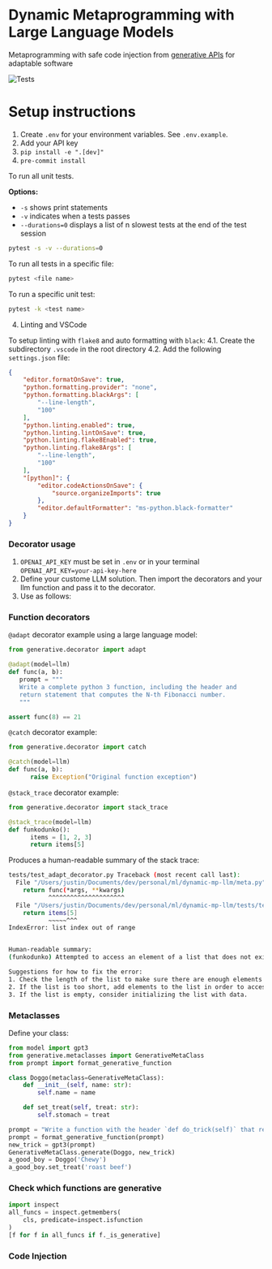 # Dynamic Metaprogramming with Large Language Models
Metaprogramming with safe code injection from [generative APIs](https://github.com/ch3njust1n/generative-api) for adaptable software

![Tests](https://github.com/ch3njust1n/generative/actions/workflows/merged-main.yml/badge.svg)

# Setup instructions
1. Create `.env` for your environment variables. See `.env.example`.
2. Add your API key
3. `pip install -e ".[dev]"`
4. `pre-commit install`

To run all unit tests.

**Options:**
- `-s` shows print statements
- `-v` indicates when a tests passes
- `--durations=0` displays a list of n slowest tests at the end of the test session

```bash
pytest -s -v --durations=0
```

To run all tests in a specific file:
```bash
pytest <file name>
```

To run a specific unit test:
```bash
pytest -k <test name>
```

4. Linting and VSCode

To setup linting with `flake8` and auto formatting with `black`:
4.1. Create the subdirectory `.vscode` in the root directory
4.2. Add the following `settings.json` file:
```json
{
    "editor.formatOnSave": true,
    "python.formatting.provider": "none",
    "python.formatting.blackArgs": [
        "--line-length",
        "100"
    ],
    "python.linting.enabled": true,
    "python.linting.lintOnSave": true,
    "python.linting.flake8Enabled": true,
    "python.linting.flake8Args": [
        "--line-length",
        "100"
    ],
    "[python]": {
        "editor.codeActionsOnSave": {
            "source.organizeImports": true
        },
        "editor.defaultFormatter": "ms-python.black-formatter"
    }
}
```

### Decorator usage

1. `OPENAI_API_KEY` must be set in `.env` or in your terminal `OPENAI_API_KEY=your-api-key-here`
2. Define your custome LLM solution. Then import the decorators and your llm function and pass it to the decorator.
3. Use as follows:

### Function decorators

`@adapt` decorator example using a large language model:
```python
from generative.decorator import adapt

@adapt(model=llm)
def func(a, b):
   prompt = """
   Write a complete python 3 function, including the header and
   return statement that computes the N-th Fibonacci number.
   """

assert func(8) == 21
```

`@catch` decorator example:
```python
from generative.decorator import catch

@catch(model=llm)
def func(a, b):
      raise Exception("Original function exception")
```

`@stack_trace` decorator example:
```python
from generative.decorator import stack_trace

@stack_trace(model=llm)
def funkodunko():
      items = [1, 2, 3]
      return items[5]
```

Produces a human-readable summary of the stack trace:
```bash
tests/test_adapt_decorator.py Traceback (most recent call last):
  File "/Users/justin/Documents/dev/personal/ml/dynamic-mp-llm/meta.py", line 167, in wrapper
    return func(*args, **kwargs)
           ^^^^^^^^^^^^^^^^^^^^^
  File "/Users/justin/Documents/dev/personal/ml/dynamic-mp-llm/tests/test_adapt_decorator.py", line 100, in funkodunko
    return items[5]
           ~~~~~^^^
IndexError: list index out of range


Human-readable summary:
(funkodunko) Attempted to access an element of a list that does not exist.

Suggestions for how to fix the error:
1. Check the length of the list to make sure there are enough elements to access the desired index.
2. If the list is too short, add elements to the list in order to access the desired index.
3. If the list is empty, consider initializing the list with data.
```

### Metaclasses

Define your class:
```python
from model import gpt3
from generative.metaclasses import GenerativeMetaClass
from prompt import format_generative_function

class Doggo(metaclass=GenerativeMetaClass):
    def __init__(self, name: str):
        self.name = name

    def set_treat(self, treat: str):
        self.stomach = treat

prompt = "Write a function with the header `def do_trick(self)` that returns a string '*sit*'"
prompt = format_generative_function(prompt)
new_trick = gpt3(prompt)
GenerativeMetaClass.generate(Doggo, new_trick)
a_good_boy = Doggo('Chewy')
a_good_boy.set_treat('roast beef')
```

### Check which functions are generative
```python
import inspect
all_funcs = inspect.getmembers(
    cls, predicate=inspect.isfunction
)
[f for f in all_funcs if f._is_generative]
```

### Code Injection